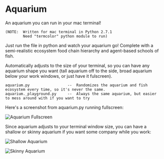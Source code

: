 # Aquarium
An aquarium you can run in your mac terminal!

    (NOTE:  Written for mac terminal in Python 2.7.1
            Need "termcolor" python module to run)

Just run the file in python and watch your aquarium go!  Complete with a semi-realistic ecosystem food chain hierarchy and agent-based schools of fish.

Automatically adjusts to the size of your terminal, so you can have any aquarium shape you want (tall aquarium off to the side, broad aquarium below your work windows, or just have it fulscreen).

    aquarium.py                 --  Randomizes the aquarium and fish ecosystem every time, so it's never the same.
    aquarium._playground.py     --  Always the same aquarium, but easier to mess around with if you want to try


Here's a screenshot from aquarium.py running fullscreen:

![Aquarium Fullscreen](https://github.com/doorbell88/Aquarium/blob/master/image_fullscreen_kelp.png "Aquarium Fullscreen")

Since aquarium adjusts to your terminal window size, you can have a shallow or skinny aquarium if you want some company while you work:

![](https://github.com/doorbell88/Aquarium/blob/master/image_shallowAquarium.png "Shallow Aquarium")

![](https://github.com/doorbell88/Aquarium/blob/master/image_skinnyAquarium.png "Skinny Aquarium")
